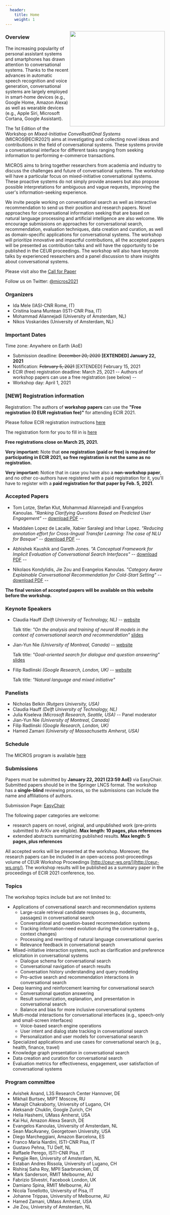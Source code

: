 ```yaml
---
  header:
    title: Home
    weight: 1
---
```


<!--html_preserve-->

<!-- Global site tag (gtag.js) - Google Analytics -->
  <script async src="https://www.googletagmanager.com/gtag/js?id=G-1Q1WPCTYTY"></script>
  <script>
    window.dataLayer = window.dataLayer || [];
    function gtag(){dataLayer.push(arguments);}
    gtag('js', new Date());

    gtag('config', 'G-1Q1WPCTYTY');
  </script>

<!--/html_preserve-->


<IMG SRC="MICROS_logo.jpg" ALIGN="right" width="300"/>

### Overview

The increasing popularity of personal assistant systems and smartphones has drawn attention to conversational systems. Thanks to the recent advances in automatic speech recognition and voice generation, conversational systems are largely employed in smart-home devices (e.g., Google Home, Amazon Alexa) as well as wearable devices (e.g., Apple Siri, Microsoft Cortana, Google Assistant). 

The 1st Edition of the Workshop on _Mixed-Initiative ConveRsatiOnal Systems_ (MICROS@ECIR2021) aims at investigating and collecting novel ideas and contributions in the field of conversational systems. These systems provide a conversational interface for different tasks ranging from seeking information to performing e-commerce transactions. 

MICROS aims to bring together researchers from academia and industry to discuss the challenges and future of conversational systems. The workshop will have a particular focus on mixed-initiative conversational systems. These proactive systems do not simply provide answers but also propose possible interpretations for ambiguous and vague requests, improving the user's information-seeking experience.

We invite people working on conversational search as well as interactive recommendation to send us their position and research papers. Novel approaches for conversational information seeking that are based on natural language processing and artificial intelligence are also welcome. We encourage submissions on  approaches for conversational search, recommendation, evaluation techniques, data creation and curation, as well as domain-specific applications for conversational systems. The workshop will prioritize innovative and impactful contributions, all the accepted papers will be presented as contribution talks and will have the opportunity to be published in the CEUR proceedings. 
The workshop will also have keynote talks by experienced researchers and a panel discussion to share insights about conversational systems. 

Please visit also the [Call for Paper](https://easychair.org/cfp/micros2021)

Follow us on Twitter: [@micros2021](https://twitter.com/micros2021)

### Organizers

- Ida Mele (IASI-CNR Rome, IT)
- Cristina Ioana Muntean (ISTI-CNR Pisa, IT)
- Mohammad Aliannejadi (University of Amsterdam, NL)
- Nikos Voskarides (University of Amsterdam, NL) 

### Important Dates

Time zone: Anywhere on Earth (AoE)

- Submission deadline: ~~December 20, 2020~~ **[EXTENDED] January 22, 2021**
- Notification:	~~February 5, 2021~~ [EXTENDED] February 15, 2021
- ECIR (free) registration deadline: March 25, 2021 -- Authors of workshop papers can use a free registration (see below) --
- Workshop day:	April 1, 2021

### [NEW] Registration information

Registration: The authors of **workshop papers** can use the **"Free registration (0 EUR registration fee)"** for attending ECIR 2021.

Please follow ECIR registration instructions [here](https://www.ecir2021.eu/registration/) 

The registration form for you to fill in is [here](https://bit.ly/3oZO41I)

**Free registrations close on March 25, 2021.** 

**Very important:** Note that **one registration (paid or free) is required for participating in ECIR 2021, so free registration is not the same as no registration.** 

**Very important:** Notice that in case you have also a **non-workshop paper**, and no other co-authors have registered with a paid registration for it, you'll have to register with a **paid registration for that paper by Feb. 5, 2021**.


### Accepted Papers
- Tom Lotze, Stefan Klut, Mohammad Aliannejadi and Evangelos Kanoulas. _"Ranking Clarifying Questions Based on Predicted User Engagement"_  -- [download PDF](pubs/Lotze_MICROS2021.pdf) --

- Maddalen Lopez de Lacalle, Xabier Saralegi and Inhar Lopez. _"Reducing annotation effort for Cross-lingual Transfer Learning: The case of NLU for Basque"_  -- [download PDF](pubs/Lopez_MICROS2021.pdf) --

- Abhishek Kaushik and Gareth Jones. _"A Conceptual Framework for Implicit Evaluation of Conversational Search Interfaces"_ -- [download PDF](pubs/Kaushik_MICROS2021.pdf) --

- Nikolaos Kondylidis, Jie Zou and Evangelos Kanoulas. _"Category Aware Explainable Conversational Recommendation for Cold-Start Setting"_ -- [download PDF](pubs/Kondylidis_MICROS2021.pdf) --

**The final version of accepted papers will be available on this website before the workshop.**

### Keynote Speakers
- Claudia Hauff _(Delft University of Technology, NL)_ -- [website](https://chauff.github.io/) 
  
  Talk title: _"On the analysis and training of neural IR models in the context of conversational search and recommendation"_   [slides](https://docs.google.com/presentation/d/e/2PACX-1vRT--7x9Vuu3gLY7s2PHWoEXDTGVrUuPi1CelWIx5IC8NagYJsJveYpBXWP2NbY2GNSgb1a_Dh7CP86/pub?start=false&loop=false&delayms=3000&slide=id.g35f391192_00)


- Jian-Yun Nie _(University of Montreal, Canada)_ -- [website](http://rali.iro.umontreal.ca/nie-site/jian-yun-nie-en/) 

  Talk title: _"Goal-oriented search for dialogue and question answering"_ [slides](pubs/Nie_MICROS-2021.pdf)
  
- Filip Radlinski _(Google Research, London, UK)_ -- [website](http://www.radlinski.org/) 

  Talk title: _"Natural language and mixed initiative"_

### Panelists 
- Nicholas Belkin _(Rutgers University, USA)_
- Claudia Hauff _(Delft University of Technology, NL)_ 
- Julia Kiseleva _(Microsoft Research, Seattle, USA)_ -- Panel moderator
- Jian-Yun Nie _(University of Montreal, Canada)_
- Filip Radlinski _(Google Research, London, UK)_
- Hamed Zamani _(University of Massachusetts Amherst, USA)_

### Schedule

The MICROS program is available [here](pubs/MICROS_Workshop_Program.pdf)


### Submissions

Papers must be submitted by **January 22, 2021 (23:59 AoE)** via EasyChair. Submitted papers should be in the Springer LNCS format. The workshop has a **single-blind** reviewing process, so the submissions can include the name and affiliations of authors.
 
Submission Page: [EasyChair](https://easychair.org/conferences/?conf=micros2021)

The following paper categories are welcome:
- research papers on novel, original, and unpublished work (pre-prints submitted to ArXiv are eligible). **Max length: 10 pages, plus references**
- extended abstracts summarizing published results. **Max length: 5 pages, plus references**

All accepted works will be presented at the workshop. Moreover, the research papers can be included in an open-access post-proceedings volume of CEUR Workshop Proceedings [http://ceur-ws.org/](http://ceur-ws.org/). The workshop results will be published as a summary paper in the proceedings of ECIR 2021 conference, too. 

### Topics
The workshop topics include but are not limited to:

- Applications of conversational search and recommendation systems
    - Large-scale retrieval candidate responses (e.g., documents, passages) in conversational search
    - Conversational and question-based recommendation systems
    - Tracking information-need evolution during the conversation (e.g., context changes)
    - Processing and rewriting of natural language conversational queries
    - Relevance feedback in conversational search
- Mixed-initiative interaction systems, such as clarification and preference elicitation in conversational systems
     - Dialogue schema for conversational search
    - Conversational navigation of search results
    - Conversation history understanding and query modeling
    - Pro-active search and recommendation interactions in conversational search
- Deep learning and reinforcement learning for conversational search
    - Conversational question answering
    - Result summarization, explanation, and presentation in conversational search
    - Balance and bias for more inclusive conversational systems
- Multi-modal interactions for conversational interfaces (e.g., speech-only and small-screen interfaces)
    - Voice-based search engine operations
    - User intent and dialog state tracking in conversational search
    - Personalization and user models for conversational search
- Specialized applications and use  cases for conversational search (e.g., health, finance, travel)
- Knowledge graph presentation in conversational search
- Data creation and curation for conversational search
- Evaluation metrics for effectiveness, engagement, user satisfaction of conversational systems

### Program committee

- Avishek Anand, L3S Research Center Hannover, DE
- Mikhail Burtsev, MIPT Moscow, RU
- Manajit Chakraborty, University of Lugano, CH
- Aleksandr Chuklin, Google Zurich, CH
- Helia Hashemi, UMass Amherst, USA
- Kai Hui, Amazon Alexa Search, DE
- Evangelos Kanoulas, University of Amsterdam, NL
- Sean MacAvaney, Georgetown University, USA
- Diego Marcheggiani, Amazon Barcelona, ES
- Franco Maria Nardini, ISTI-CNR Pisa, IT
- Gustavo	Pehna, TU Delf, NL
- Raffaele Perego, ISTI-CNR Pisa, IT
- Pengjie Ren, University of Amsterdam, NL
- Estaban Andres Rissola, University of Lugano, CH
- Rishiraj Saha Roy, MPII Saarbruecken, DE
- Mark Sanderson, RMIT Melbourne, AU
- Fabrizio Silvestri, Facebook London, UK
- Damiano Spina, RMIT Melbourne, AU
- Nicola Tonellotto, University of Pisa, IT
- Johanne Trippas, University of Melbourne, AU
- Hamed Zamani, UMass Amherst, USA
- Jie Zou, University of Amsterdam, NL
